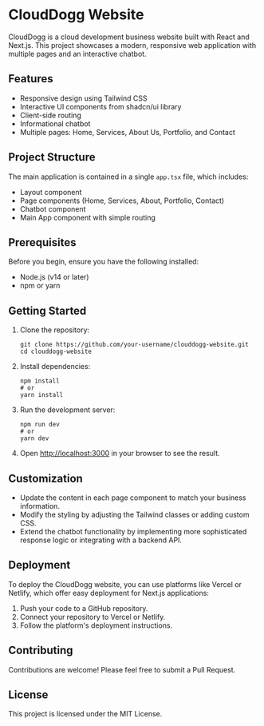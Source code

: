 # CloudDogg Website

CloudDogg is a cloud development business website built with React and Next.js. This project showcases a modern, responsive web application with multiple pages and an interactive chatbot.

## Features

- Responsive design using Tailwind CSS
- Interactive UI components from shadcn/ui library
- Client-side routing
- Informational chatbot
- Multiple pages: Home, Services, About Us, Portfolio, and Contact

## Project Structure

The main application is contained in a single `app.tsx` file, which includes:

- Layout component
- Page components (Home, Services, About, Portfolio, Contact)
- Chatbot component
- Main App component with simple routing

## Prerequisites

Before you begin, ensure you have the following installed:
- Node.js (v14 or later)
- npm or yarn

## Getting Started

1. Clone the repository:
   ```
   git clone https://github.com/your-username/clouddogg-website.git
   cd clouddogg-website
   ```

2. Install dependencies:
   ```
   npm install
   # or
   yarn install
   ```

3. Run the development server:
   ```
   npm run dev
   # or
   yarn dev
   ```

4. Open [http://localhost:3000](http://localhost:3000) in your browser to see the result.

## Customization

- Update the content in each page component to match your business information.
- Modify the styling by adjusting the Tailwind classes or adding custom CSS.
- Extend the chatbot functionality by implementing more sophisticated response logic or integrating with a backend API.

## Deployment

To deploy the CloudDogg website, you can use platforms like Vercel or Netlify, which offer easy deployment for Next.js applications:

1. Push your code to a GitHub repository.
2. Connect your repository to Vercel or Netlify.
3. Follow the platform's deployment instructions.

## Contributing

Contributions are welcome! Please feel free to submit a Pull Request.

## License

This project is licensed under the MIT License.
